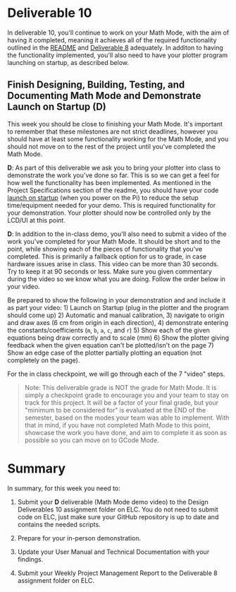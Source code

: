 # Deliverable 10

In deliverable 10, you'll continue to work on your Math Mode, with the aim of having it completed, meaning it achieves all of the required functionality outlined in the [README](../README.md) and [Deliverable 8](deliverable8.md) adequately. In additon to having the functionality implemented, you'll also need to have your plotter program launching on startup, as described below.

## Finish Designing, Building, Testing, and Documenting Math Mode and Demonstrate Launch on Startup (D)

This week you should be close to finishing your Math Mode. It's important to remember that these milestones are not strict deadlines, however you should have at least some functionality working for the Math Mode, and you should not move on to the rest of the project until you've completed the Math Mode. 

**D**: As part of this deliverable we ask you to bring your plotter into class to demonstrate the work you've done so far. This is so we can get a feel for how well the functionality has been implemented. As mentioned in the Project Specifications section of the readme, you should have your code [launch on startup](setup/launch-on-startup.md) (when you power on the Pi) to reduce the setup time/equipment needed for your demo. This is required functionality for your demonstration.  Your plotter should now be controlled only by the LCD/UI at this point.

**D**: In addition to the in-class demo, you'll also need to submit a video of the work you've completed for your Math Mode. It should be short and to the point, while showing each of the pieces of functionality that you've completed. This is primarily a fallback option for us to grade, in case hardware issues arise in class. This video can be more than 30 seconds.  Try to keep it at 90 seconds or less. Make sure you given commentary during the video so we know what you are doing.  Follow the order below in your video.

Be prepared to show the following in your demonstration and and include it as part your video: 1) Launch on Startup (plug in the plotter and the program should come up) 2) Automatic and manual calibration, 3) navigate to origin and draw axes (6 cm from origin in each direction), 4) demonstrate entering the constants/coefficients (`m`, `b`, `a`, `c`, and `r`) 5) Show each of the given equations being draw correctly and to scale (mm) 6) Show the plotter giving feedback when the given equation can't be plotted/isn't on the page 7) Show an edge case of the plotter partially plotting an equation (not completely on the page).

For the in class checkpoint, we will go through each of the 7 "video" steps.

> Note: This deliverable grade is NOT the grade for Math Mode. It is simply a checkpoint grade to encourage you and your team to stay on track for this project. It will be a factor of your final grade, but your "minimum to be considered for" is evaluated at the END of the semester, based on the modes your team was able to implement. With that in mind, if you have not completed Math Mode to this point, showcase the work you have done, and aim to complete it as soon as possible so you can move on to GCode Mode.

# Summary

In summary, for this week you need to:

1. Submit your **D** deliverable (Math Mode demo video) to the Design Deliverables 10 assignment folder on ELC. You do not need to submit code on ELC, just make sure your GitHub repository is up to date and contains the needed scripts.

2. Prepare for your in-person demonstration.

3. Update your User Manual and Technical Documentation with your findings.

4. Submit your Weekly Project Management Report to the Deliverable 8 assignment folder on ELC.

